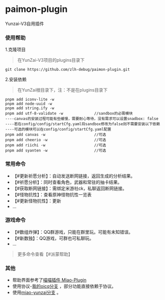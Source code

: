 # paimon-plugin

Yunzai-V3自用插件

### 使用帮助

1.克隆项目
> 在YunZai-V3项目的plugins目录下

```
git clone https://github.com/zlh-debug/paimon-plugin.git
```

2.安装依赖
> 在YunZai根目录下，注：不是在plugins目录下

```
pnpm add iconv-lite -w
pnpm add node-uuid -w
pnpm add string.ify -w
pnpm add utf-8-validate -w              //sandbox的必需模块
----canvas的安装过程可能有些缓慢，需要耐心等待，没有需求可以设置snadbox: false
----若在config/config/startCfg.yaml将sandbox修改为false则不需要安装以下依赖
----可选的模块可以在config/config/startCfg.yaml配置
pnpm add canvas -w                      //可选
pnpm add cheerio -w                     //可选
pnpm add riichi -w                      //可选
pnpm add syanten -w                     //可选
```

### 常用命令

* 【#更新祈愿分析】：自动发送断网链接，返回生成的分析结果。
* 【#祈愿分析】：同时查看角色，武器和常驻的抽卡结果。
* 【#获取断网链接】：需绑定米游社ck，私聊返回断网链接。
* 【#怪物抗性】：查看原神怪物抗性一览表
* 【#更新怪物抗性】：更新
* ...

### 游戏命令

* 【#数组炸弹】：QQ群游戏，只能在群里玩。可能有未知错误。
* 【#新数独】：QQ游戏，可群也可私聊玩。
* ...

> 更多命令查看【#派蒙帮助】

### 其他

* 帮助界面参考了[喵喵插件 Miao-Plugin](https://github.com/yoimiya-kokomi/miao-plugin)
* 使用协议-[我的oicq分支](https://github.com/zlh-debug/oicq/tree/dev) ，部分功能直接依赖于协议。
* 使用[miao-yunzai分支](https://github.com/zlh-debug/Miao-Yunzai/tree/master) 。